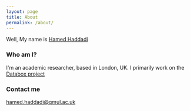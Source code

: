 ```yaml
---
layout: page
title: About
permalink: /about/
---
```


Well, My name is [Hamed Haddadi](http://www.eecs.qmul.ac.uk/~hamed/)

### Who am I?

I'm an academic researcher, based in London, UK. I primarily work on the [Databox project](http://www.databoxproject.uk/) 

### Contact me

[hamed.haddadi@qmul.ac.uk](mailto:hamed.haddadi@qmul.ac.uk)
